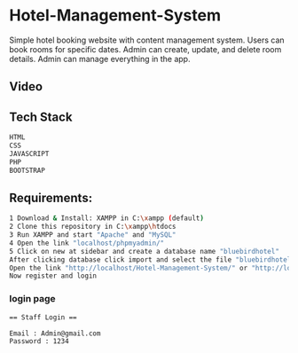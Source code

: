 # Hotel-Management-System

Simple hotel booking website with content management system. Users can book rooms for specific dates. Admin can create, update, and delete room details. Admin can manage everything in the app.

## Video


## Tech Stack 

```sh
HTML
CSS
JAVASCRIPT
PHP
BOOTSTRAP 
```

## Requirements:

```sh
1 Download & Install: XAMPP in C:\xampp (default)
2 Clone this repository in C:\xampp\htdocs
3 Run XAMPP and start "Apache" and "MySQL"
4 Open the link "localhost/phpmyadmin/"
5 Click on new at sidebar and create a database name "bluebirdhotel"
After clicking database click import and select the file "bluebirdhotel.sql"
Open the link "http://localhost/Hotel-Management-System/" or "http://localhost/Hotel-Management-System-main/"
Now register and login
```


### login page

```sh
== Staff Login ==

Email : Admin@gmail.com
Password : 1234
```
